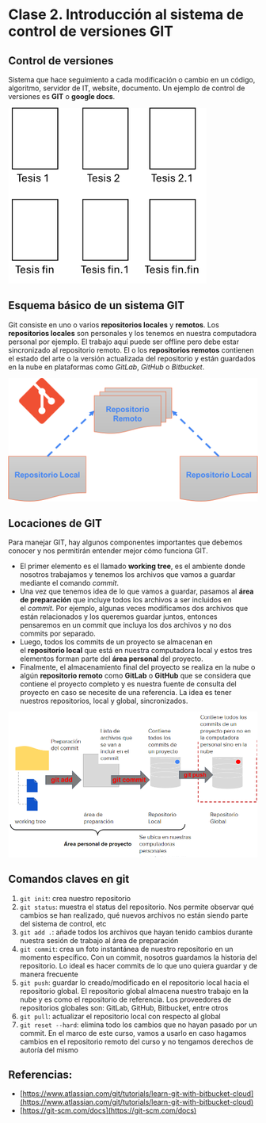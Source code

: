 # Clase 2. Introducción al sistema de control de versiones GIT

## Control de versiones

Sistema que hace seguimiento a cada modificación o cambio en un código, algoritmo, servidor de IT, website, documento. Un ejemplo de control de versiones es **GIT** o **google docs**.

<img src="./Figures_teaching/Pasted image 20240309233350.png" alt="drawing" width="400"/>

## Esquema básico de un sistema GIT

Git consiste en uno o varios **repositorios locales** y **remotos**. Los **repositorios locales** son personales y los tenemos en nuestra computadora personal por ejemplo. El trabajo aquí puede ser offline pero debe estar sincronizado al repositorio remoto. El o los **repositorios remotos** contienen el estado del arte o la versión actualizada del repositorio y están guardados en la nube en plataformas como *GitLab*, *GitHub* o *Bitbucket*.

<img src="./Figures_teaching/Pasted image 20240309233852.png" alt="drawing" width="700"/>

## Locaciones de GIT

Para manejar GIT, hay algunos componentes importantes que debemos conocer y nos permitirán entender mejor cómo funciona GIT. 
- El primer elemento es el llamado **working tree**, es el ambiente donde nosotros trabajamos y tenemos los archivos que vamos a guardar mediante el comando _commit_. 
- Una vez que tenemos idea de lo que vamos a guardar, pasamos al **área de preparación** que incluye todos los archivos a ser incluidos en el _commit_. Por ejemplo, algunas veces modificamos dos archivos que están relacionados y los queremos guardar juntos, entonces pensaremos en un commit que incluya los dos archivos y no dos commits por separado. 
- Luego, todos los commits de un proyecto se almacenan en el **repositorio local** que está en nuestra computadora local y estos tres elementos forman parte del **área personal** del proyecto.
- Finalmente, el almacenamiento final del proyecto se realiza en la nube o algún **repositorio remoto** como **GitLab** o **GitHub** que se considera que contiene el proyecto completo y es nuestra fuente de consulta del proyecto en caso se necesite de una referencia. La idea es tener nuestros repositorios, local y global, sincronizados.

<img src="./Figures_teaching/Pasted image 20240309234800.png" alt="drawing" width="700"/>

## Comandos claves en git

1. `git init`: crea nuestro repositorio
2. `git status`: muestra el status del repositorio. Nos permite observar qué cambios se han realizado, qué nuevos archivos no están siendo parte del sistema de control, etc
3. `git add .`: añade todos los archivos que hayan tenido cambios durante nuestra sesión de trabajo al área de preparación
4. `git commit`: crea un foto instantánea de nuestro repositorio en un momento específico. Con un commit, nosotros guardamos la historia del repositorio. Lo ideal es hacer commits de lo que uno quiera guardar y de manera frecuente
5. `git push`: guardar lo creado/modificado en el repositorio local hacia el repositorio global. El repositorio global almacena nuestro trabajo en la nube y es como el repositorio de referencia. Los proveedores de repositorios globales son: GitLab, GitHub, Bitbucket, entre otros
6. `git pull`: actualizar el repositorio local con respecto al global
7. `git reset --hard`:  elimina todo los cambios que no hayan pasado por un commit. En el marco de este curso, vamos a usarlo en caso hagamos cambios en el repositorio remoto del curso y no tengamos derechos de autoría del mismo

## Referencias:

- [https://www.atlassian.com/git/tutorials/learn-git-with-bitbucket-cloud](https://www.atlassian.com/git/tutorials/learn-git-with-bitbucket-cloud)
- [https://git-scm.com/docs](https://git-scm.com/docs)










